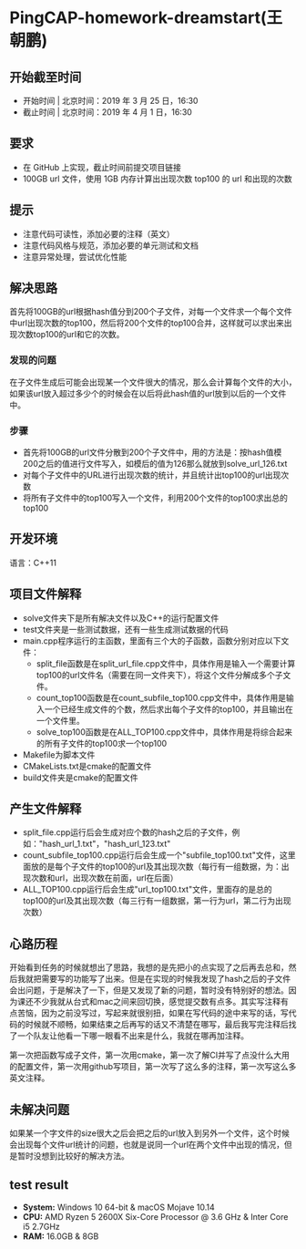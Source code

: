 # PingCAP-homework-dreamstart(王朝鹏)

## 开始截至时间

- 开始时间 | 北京时间：2019 年 3 月 25 日，16:30
- 截止时间 | 北京时间：2019 年 4 月 1 日，16:30

## 要求

- 在 GitHub 上实现，截止时间前提交项目链接
- 100GB url 文件，使用 1GB 内存计算出出现次数 top100 的 url 和出现的次数

## 提示

- 注意代码可读性，添加必要的注释（英文）
- 注意代码风格与规范，添加必要的单元测试和文档
- 注意异常处理，尝试优化性能

## 解决思路

首先将100GB的url根据hash值分到200个子文件，对每一个文件求一个每个文件中url出现次数的top100，然后将200个文件的top100合并，这样就可以求出来出现次数top100的url和它的次数。

### 发现的问题

在子文件生成后可能会出现某一个文件很大的情况，那么会计算每个文件的大小，如果该url放入超过多少个的时候会在以后将此hash值的url放到以后的一个文件中。

### 步骤

- 首先将100GB的url文件分散到200个子文件中，用的方法是：按hash值模200之后的值进行文件写入，如模后的值为126那么就放到solve_url_126.txt
- 对每个子文件中的URL进行出现次数的统计，并且统计出top100的url出现次数
- 将所有子文件中的top100写入一个文件，利用200个文件的top100求出总的top100

## 开发环境

语言：C++11

## 项目文件解释

- solve文件夹下是所有解决文件以及C++的运行配置文件
- test文件夹是一些测试数据，还有一些生成测试数据的代码
- main.cpp程序运行的主函数，里面有三个大的子函数，函数分别对应以下文件：
  - split_file函数是在split_url_file.cpp文件中，具体作用是输入一个需要计算top100的url文件名（需要在同一文件夹下），将这个文件分解成多个子文件。
  - count_top100函数是在count_subfile_top100.cpp文件中，具体作用是输入一个已经生成文件的个数，然后求出每个子文件的top100，并且输出在一个文件里。
  - solve_top100函数是在ALL_TOP100.cpp文件中，具体作用是将综合起来的所有子文件的top100求一个top100
- Makefile为脚本文件
- CMakeLists.txt是cmake的配置文件
- build文件夹是cmake的配置文件

## 产生文件解释

- split_file.cpp运行后会生成对应个数的hash之后的子文件，例如："hash_url_1.txt"，"hash_url_123.txt"
- count_subfile_top100.cpp运行后会生成一个"subfile_top100.txt"文件，这里面放的是每个子文件的top100的url及其出现次数（每行有一组数据，为：出现次数和url，出现次数在前面，url在后面）
- ALL_TOP100.cpp运行后会生成"url_top100.txt"文件，里面存的是总的top100的url及其出现次数（每三行有一组数据，第一行为url，第二行为出现次数）

## 心路历程

开始看到任务的时候就想出了思路，我想的是先把小的点实现了之后再去总和，然后我就把需要写的功能写了出来。但是在实现的时候我发现了hash之后的子文件会出问题，于是解决了一下，但是又发现了新的问题，暂时没有特别好的想法。因为课还不少我就从台式和mac之间来回切换，感觉提交数有点多。其实写注释有点苦恼，因为之前没写过，写起来就很别扭，如果在写代码的途中来写的话，写代码的时候就不顺畅，如果结束之后再写的话又不清楚在哪写，最后我写完注释后找了一个队友让他看一下哪一眼看不出来是什么，我就在哪再加注释。

第一次把函数写成子文件，第一次用cmake，第一次了解CI并写了点没什么大用的配置文件，第一次用github写项目，第一次写了这么多的注释，第一次写这么多英文注释。

## 未解决问题

如果某一个字文件的size很大之后会把之后的url放入到另外一个文件，这个时候会出现每个文件url统计的问题，也就是说同一个url在两个文件中出现的情况，但是暂时没想到比较好的解决方法。

## test result

- **System:** Windows 10 64-bit  &  macOS Mojave 10.14
- **CPU:** AMD Ryzen 5 2600X Six-Core Processor @ 3.6 GHz  &  Inter Core i5 2.7GHz
- **RAM:** 16.0GB  &  8GB